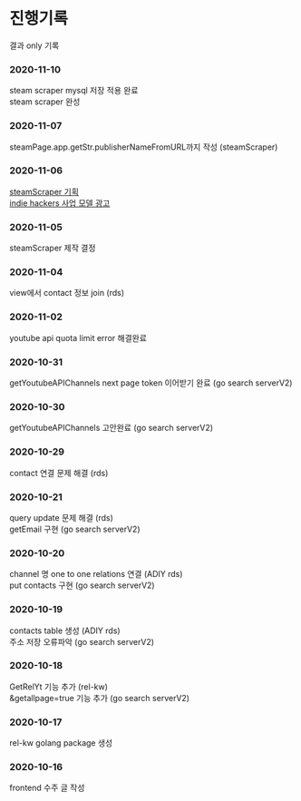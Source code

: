# 진행기록   
결과 only 기록
### 2020-11-10
steam scraper mysql 저장 적용 완료   
steam scraper 완성   
### 2020-11-07
steamPage.app.getStr.publisherNameFromURL까지 작성 (steamScraper)
### 2020-11-06
[steamScraper 기획](https://drive.mindmup.com/map/1FkCUs6lyRCoS3oukBtngzoNk8aqomBxM)   
[indie hackers 사업 모델 광고](https://www.indiehackers.com/post/i-offer-free-contact-information-of-youtubers-for-free-fc93c26469)   
### 2020-11-05
steamScraper 제작 결정   
### 2020-11-04
view에서 contact 정보 join (rds)   
### 2020-11-02
youtube api quota limit error 해결완료   
### 2020-10-31
getYoutubeAPIChannels next page token 이어받기 완료 (go search serverV2)   
### 2020-10-30
getYoutubeAPIChannels 고안완료 (go search serverV2)   
### 2020-10-29
contact 연결 문제 해결 (rds)   
### 2020-10-21
query update 문제 해결 (rds)   
getEmail 구현 (go search serverV2)   
### 2020-10-20
channel 명 one to one relations 연결 (ADIY rds)   
put contacts 구현 (go search serverV2)   
### 2020-10-19
contacts table 생성 (ADIY rds)   
주소 저장 오류파악 (go search serverV2)
### 2020-10-18
GetRelYt 기능 추가 (rel-kw)    
&getallpage=true 기능 추가 (go search serverV2)   
### 2020-10-17
rel-kw golang package 생성
### 2020-10-16
frontend 수주 글 작성
